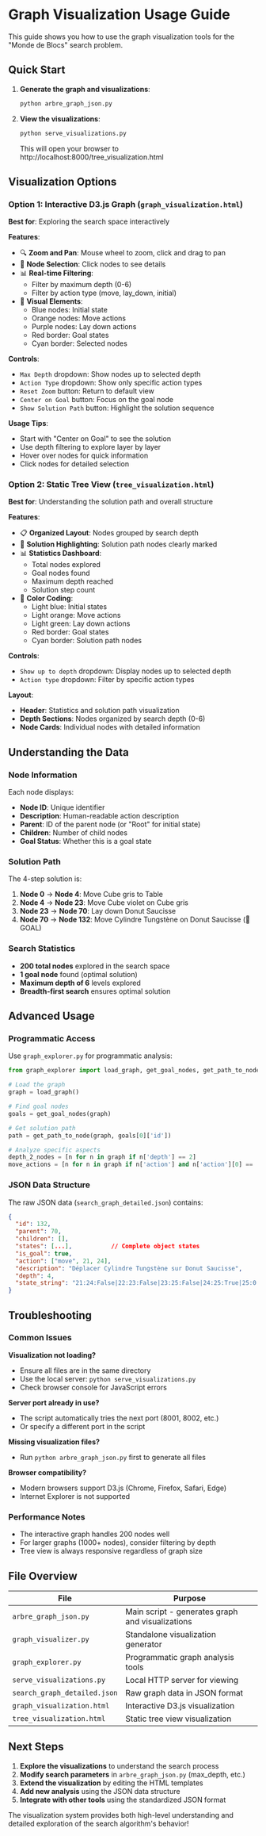 # Graph Visualization Usage Guide

This guide shows you how to use the graph visualization tools for the "Monde de Blocs" search problem.

## Quick Start

1. **Generate the graph and visualizations**:
   ```bash
   python arbre_graph_json.py
   ```

2. **View the visualizations**:
   ```bash
   python serve_visualizations.py
   ```
   This will open your browser to http://localhost:8000/tree_visualization.html

## Visualization Options

### Option 1: Interactive D3.js Graph (`graph_visualization.html`)

**Best for**: Exploring the search space interactively

**Features**:
- 🔍 **Zoom and Pan**: Mouse wheel to zoom, click and drag to pan
- 🎯 **Node Selection**: Click nodes to see details
- 📊 **Real-time Filtering**: 
  - Filter by maximum depth (0-6)
  - Filter by action type (move, lay_down, initial)
- 🎨 **Visual Elements**:
  - Blue nodes: Initial state
  - Orange nodes: Move actions  
  - Purple nodes: Lay down actions
  - Red border: Goal states
  - Cyan border: Selected nodes

**Controls**:
- `Max Depth` dropdown: Show nodes up to selected depth
- `Action Type` dropdown: Show only specific action types
- `Reset Zoom` button: Return to default view
- `Center on Goal` button: Focus on the goal node
- `Show Solution Path` button: Highlight the solution sequence

**Usage Tips**:
- Start with "Center on Goal" to see the solution
- Use depth filtering to explore layer by layer
- Hover over nodes for quick information
- Click nodes for detailed selection

### Option 2: Static Tree View (`tree_visualization.html`)

**Best for**: Understanding the solution path and overall structure

**Features**:
- 📋 **Organized Layout**: Nodes grouped by search depth
- 🎯 **Solution Highlighting**: Solution path nodes clearly marked
- 📊 **Statistics Dashboard**: 
  - Total nodes explored
  - Goal nodes found
  - Maximum depth reached
  - Solution step count
- 🎨 **Color Coding**:
  - Light blue: Initial states
  - Light orange: Move actions
  - Light green: Lay down actions
  - Red border: Goal states
  - Cyan border: Solution path nodes

**Controls**:
- `Show up to depth` dropdown: Display nodes up to selected depth
- `Action type` dropdown: Filter by specific action types

**Layout**:
- **Header**: Statistics and solution path visualization
- **Depth Sections**: Nodes organized by search depth (0-6)
- **Node Cards**: Individual nodes with detailed information

## Understanding the Data

### Node Information
Each node displays:
- **Node ID**: Unique identifier
- **Description**: Human-readable action description
- **Parent**: ID of the parent node (or "Root" for initial state)  
- **Children**: Number of child nodes
- **Goal Status**: Whether this is a goal state

### Solution Path
The 4-step solution is:
1. **Node 0** → **Node 4**: Move Cube gris to Table
2. **Node 4** → **Node 23**: Move Cube violet on Cube gris  
3. **Node 23** → **Node 70**: Lay down Donut Saucisse
4. **Node 70** → **Node 132**: Move Cylindre Tungstène on Donut Saucisse (🎯 GOAL)

### Search Statistics
- **200 total nodes** explored in the search space
- **1 goal node** found (optimal solution)
- **Maximum depth of 6** levels explored
- **Breadth-first search** ensures optimal solution

## Advanced Usage

### Programmatic Access
Use `graph_explorer.py` for programmatic analysis:

```python
from graph_explorer import load_graph, get_goal_nodes, get_path_to_node

# Load the graph
graph = load_graph()

# Find goal nodes
goals = get_goal_nodes(graph)

# Get solution path
path = get_path_to_node(graph, goals[0]['id'])

# Analyze specific aspects
depth_2_nodes = [n for n in graph if n['depth'] == 2]
move_actions = [n for n in graph if n['action'] and n['action'][0] == 'move']
```

### JSON Data Structure
The raw JSON data (`search_graph_detailed.json`) contains:
```json
{
  "id": 132,
  "parent": 70,
  "children": [],
  "states": [...],           // Complete object states
  "is_goal": true,
  "action": ["move", 21, 24],
  "description": "Déplacer Cylindre Tungstène sur Donut Saucisse",
  "depth": 4,
  "state_string": "21:24:False|22:23:False|23:25:False|24:25:True|25:0:False"
}
```

## Troubleshooting

### Common Issues

**Visualization not loading?**
- Ensure all files are in the same directory
- Use the local server: `python serve_visualizations.py`
- Check browser console for JavaScript errors

**Server port already in use?**
- The script automatically tries the next port (8001, 8002, etc.)
- Or specify a different port in the script

**Missing visualization files?**
- Run `python arbre_graph_json.py` first to generate all files

**Browser compatibility?**
- Modern browsers support D3.js (Chrome, Firefox, Safari, Edge)
- Internet Explorer is not supported

### Performance Notes
- The interactive graph handles 200 nodes well
- For larger graphs (1000+ nodes), consider filtering by depth
- Tree view is always responsive regardless of graph size

## File Overview

| File | Purpose |
|------|---------|
| `arbre_graph_json.py` | Main script - generates graph and visualizations |
| `graph_visualizer.py` | Standalone visualization generator |
| `graph_explorer.py` | Programmatic graph analysis tools |
| `serve_visualizations.py` | Local HTTP server for viewing |
| `search_graph_detailed.json` | Raw graph data in JSON format |
| `graph_visualization.html` | Interactive D3.js visualization |
| `tree_visualization.html` | Static tree view visualization |

## Next Steps

1. **Explore the visualizations** to understand the search process
2. **Modify search parameters** in `arbre_graph_json.py` (max_depth, etc.)
3. **Extend the visualization** by editing the HTML templates
4. **Add new analysis** using the JSON data structure
5. **Integrate with other tools** using the standardized JSON format

The visualization system provides both high-level understanding and detailed exploration of the search algorithm's behavior!